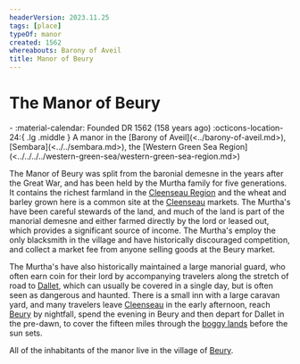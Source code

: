 ```yaml
---
headerVersion: 2023.11.25
tags: [place]
typeOf: manor
created: 1562
whereabouts: Barony of Aveil
title: Manor of Beury
---
```

# The Manor of Beury
<div class="grid cards ext-narrow-margin ext-one-column" markdown>
-  
   :material-calendar: Founded DR 1562 (158 years ago)  
    :octicons-location-24:{ .lg .middle } A manor in the [Barony of Aveil](<../barony-of-aveil.md>), [Sembara](<../../sembara.md>), the [Western Green Sea Region](<../../../../western-green-sea/western-green-sea-region.md>)  
</div>


The Manor of Beury was split from the baronial demesne in the years after the Great War, and has been held by the Murtha family for five generations. It contains the richest farmland in the [Cleenseau Region](<./cleenseau-region.md>) and the wheat and barley grown here is a common site at the [Cleenseau](<cleenseau/cleenseau.md>) markets. The Murtha's have been careful stewards of the land, and much of the land is part of the manorial demesne and either farmed directly by the lord or leased out, which provides a significant source of income. The Murtha's employ the only blacksmith in the village and have historically discouraged competition, and collect a market fee from anyone selling goods at the Beury market. 

The Murtha's have also historically maintained a large manorial guard, who often earn coin for their lord by accompanying travelers along the stretch of road to [Dallet](<../dallet.md>), which can usually be covered in a single day, but is often seen as dangerous and haunted. There is a small inn with a large caravan yard, and many travelers leave [Cleenseau](<cleenseau/cleenseau.md>) in the early afternoon, reach [Beury](<./beury.md>) by nightfall, spend the evening in Beury and then depart for Dallet in the pre-dawn, to cover the fifteen miles through the [boggy lands](<./east-bog.md>) before the sun sets.

All of the inhabitants of the manor live in the village of [Beury](<./beury.md>). 